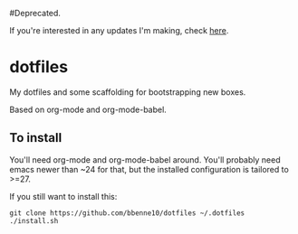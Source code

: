 #Deprecated.

If you're interested in any updates I'm making, check [here](https://github.com/bbenne10/nix).

# dotfiles

My dotfiles and some scaffolding for bootstrapping new boxes.

Based on org-mode and org-mode-babel.

## To install

You'll need org-mode and org-mode-babel around. 
You'll probably need emacs newer than ~24 for that, but the installed configuration is tailored to >=27.

If you still want to install this:

    git clone https://github.com/bbenne10/dotfiles ~/.dotfiles
    ./install.sh
